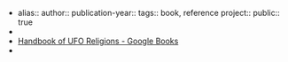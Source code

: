 - alias::
  author::
  publication-year::
  tags:: book, reference
  project:: 
  public:: true
-
- [Handbook of UFO Religions - Google Books](https://books.google.com.au/books?id=tkswEAAAQBAJ&pg=PA270&redir_esc=y#v=onepage&q&f=false)
-
